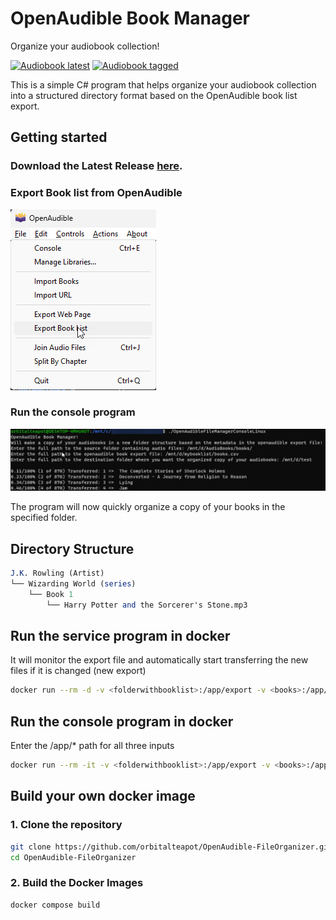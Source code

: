 # OpenAudible Book Manager

Organize your audiobook collection!

[![Audiobook latest](https://github.com/orbitalteapot/audiocollectionsorter/actions/workflows/docker-audiobooksort-latest.yml/badge.svg)](https://github.com/orbitalteapot/audiocollectionsorter/actions/workflows/docker-audiobooksort-latest.yml)
[![Audiobook tagged](https://github.com/orbitalteapot/audiocollectionsorter/actions/workflows/docker-audiobooksort.yml/badge.svg)](https://github.com/orbitalteapot/audiocollectionsorter/actions/workflows/docker-audiobooksort.yml)


This is a simple C# program that helps organize your audiobook collection into a structured directory format based on the OpenAudible book list export.
## Getting started
### Download the Latest Release **[here](https://github.com/orbitalteapot/OpenAudible-FileOrganizer/releases)**.
### Export Book list from OpenAudible
![export](images/export.png)
### Run the console program

![Example](images/BookTransferConsole.png)

The program will now quickly organize a copy of your books in the specified folder.

## Directory Structure
```mathematica
J.K. Rowling (Artist)
└── Wizarding World (series)
    └── Book 1
        └── Harry Potter and the Sorcerer's Stone.mp3
```


## Run the service program in docker
It will monitor the export file and automatically start transferring the new files if it is changed (new export)
```sh
docker run --rm -d -v <folderwithbooklist>:/app/export -v <books>:/app/source -v <destination>:/app/destination orbitalteapot/openaudiblebookmanagerservice:latest
```

## Run the console program in docker
Enter the /app/* path for all three inputs
```sh
docker run --rm -it -v <folderwithbooklist>:/app/export -v <books>:/app/source -v <destination>:/app/destination orbitalteapot/openaudiblebookmanagerconsole:latest
```

## Build your own docker image
### 1. Clone the repository
```sh
git clone https://github.com/orbitalteapot/OpenAudible-FileOrganizer.git
cd OpenAudible-FileOrganizer
```
### 2. Build the Docker Images
```sh
docker compose build
```
